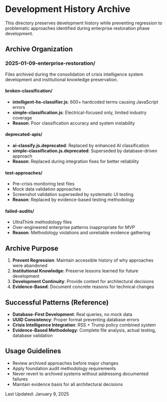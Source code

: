 # Development History Archive

This directory preserves development history while preventing regression to problematic approaches identified during enterprise restoration phase development.

## Archive Organization

### 2025-01-09-enterprise-restoration/
Files archived during the consolidation of crisis intelligence system development and institutional knowledge preservation.

#### broken-classification/
- **intelligent-hs-classifier.js**: 600+ hardcoded terms causing JavaScript errors
- **simple-classification.js**: Electrical-focused only, limited industry coverage
- **Reason**: Poor classification accuracy and system instability

#### deprecated-apis/
- **ai-classify.js.deprecated**: Replaced by enhanced AI classification
- **simple-classification.js.deprecated**: Superseded by database-driven approach
- **Reason**: Replaced during integration fixes for better reliability

#### test-approaches/
- Pre-crisis monitoring test files
- Mock data validation approaches
- Screenshot validation superseded by systematic UI testing
- **Reason**: Replaced by evidence-based testing methodology

#### failed-audits/
- UltraThink methodology files
- Over-engineered enterprise patterns inappropriate for MVP
- **Reason**: Methodology violations and unreliable evidence gathering

## Archive Purpose

1. **Prevent Regression**: Maintain accessible history of why approaches were abandoned
2. **Institutional Knowledge**: Preserve lessons learned for future development
3. **Development Continuity**: Provide context for architectural decisions
4. **Evidence-Based**: Document concrete reasons for technical changes

## Successful Patterns (Reference)

- **Database-First Development**: Real queries, no mock data
- **UUID Consistency**: Proper format preventing database errors
- **Crisis Intelligence Integration**: RSS + Trump policy combined system
- **Evidence-Based Methodology**: Complete file analysis, actual testing, database validation

## Usage Guidelines

- Review archived approaches before major changes
- Apply foundation audit methodology requirements
- Never revert to archived systems without addressing documented failures
- Maintain evidence basis for all architectural decisions

Last Updated: January 9, 2025